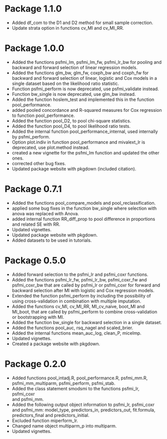 # Package 1.1.0

* Added df_com to the D1 and D2 method for small sample
correction.
* Update strata option in functions cv_MI and cv_MI_RR.

# Package 1.0.0

* Added the functions psfmi_lm, psfmi_lm_fw, psfmi_lr_bw for pooling
and backward and forward selection of linear regression models.
* Added the functions glm_bw, glm_fw, coxph_bw and coxph_fw for 
backward and forward selection of linear, logistic and Cox models 
in a single dataset based on the likelihood ratio statistic.
* Function psfmi_perform is now deprecated, use psfmi_validate instead.
* Function bw_single is now deprecated, use glm_bw instead.
* Added the function hoslem_test and implemented this in the 
function pool_performance.
* added pooled concordance and R-squared measures for Cox regression to
function pool_performance.
* Added the function pool_D2, to pool chi-square statistics.
* Added the function pool_D4, to pool likelihood ratio tests.
* Added the internal function pool_performance_internal, used internally 
by psfmi_perform.
* Option plot.indiv in function pool_performance and mivalext_lr is deprecated, 
use plot.method instead.
* created a new vignette for the psfmi_lm function and updated
the other ones.
* corrected other bug fixes.
* Updated package website with pkgdown (included citation).

# Package 0.7.1

* Added the functions pool_compare_models and pool_reclassification.
* applied some bug fixes in the function bw_single where selection with anova
was replaced with Anova.
* added internal function RR_diff_prop to pool difference in proportions and
related SE with RR.
* Updated vignettes.
* Updated  package website with pkgdown.
* Added datasets to be used in tutorials.

# Package 0.5.0

* Added forward selection to the psfmi_lr and psfmi_coxr functions.
* Added the functions psfmi_lr_fw, psfmi_lr_bw, psfmi_coxr_fw and 
  psfmi_coxr_bw that are called by psfmi_lr or psfmi_coxr for 
  forward and backward selection after MI with logistic and Cox 
  regression models.
* Extended the function psfmi_perform by including the possibility 
  of using cross-validation in combination with multiple imputation.
* Added the functions cv_MI, cv_MI_RR, MI_cv_naive, boot_MI and MI_boot,
  that are called by psfmi_perform to combine cross-validation 
  or bootstrapping with MI.  
* Added the function bw_single for backward selection in a single
  dataset.
* Added the functions pool_auc, rsq_nagel and scaled_brier.
* Added the internal functions mean_auc_log, clean_P, miceImp.
* Updated vignettes.
* Created a package website with pkgdown.

# Package 0.2.0

* Added functions pool_intadj.R, pool_performance.R, psfmi_mm.R,
 psfmi_mm_multiparm, psfmi_perform, psfmi_stab.
* Added the class statement smodsmi to the functions psfmi_lr, psfmi_coxr  
 and psfmi_mm.
* Added the following output object information to psfmi_lr, psfmi_coxr  
 and psfmi_mm: model_type, predictors_in, predictors_out, fit.formula, 
 predictors_final and predictors_initial.
* Excluded function miperform_lr.
* Changed name object multiparm_p into multiparm.
* Updated vignettes. 
